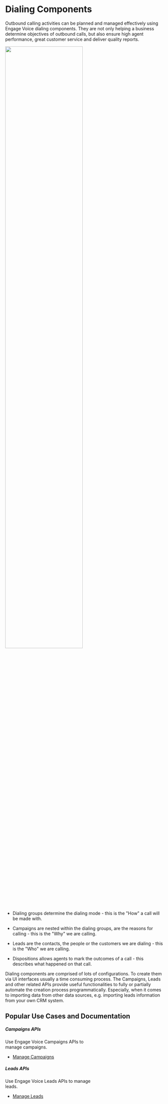 # Dialing Components

Outbound calling activities can be planned and managed effectively using Engage Voice dialing components. They are not only helping a business determine objectives of outbound calls, but also ensure high agent performance, great customer service and deliver quality reports.

<img class="img-fluid" width="70%" src="../../images/dialing-components.png">

-   Dialing groups determine the dialing mode - this is the "How" a call will be made with.

-   Campaigns are nested within the dialing groups, are the reasons for calling - this is the "Why" we are calling.

-   Leads are the contacts, the people or the customers we are dialing - this is the "Who" we are calling.

-   Dispositions allows agents to mark the outcomes of a call - this describes what happened on that call.

Dialing components are comprised of lots of configurations. To create them via UI interfaces usually a time consuming process. The Campaigns, Leads and other related APIs provide useful functionalities to fully or partially automate the creation process programmatically. Especially, when it comes to importing data from other data sources, e.g. importing leads information from your own CRM system.

## Popular Use Cases and Documentation

<div class="card-deck">
  <div class="card" style="width: 18rem;">
    <div class="card-body pt-0 pb-0">
      <h5 class="card-title">Campaigns APIs</h5>
      <p class="card-text">Use Engage Voice Campaigns APIs to manage campaigns.</p>
      <ul class="pl-0 ml-4">
      <li><a href="./campaigns/dial-groups" class="card-link">Manage Campaigns</a></li>
      </ul>
    </div>
  </div>

  <div class="card" style="width: 18rem;">
    <div class="card-body pt-0 pb-0">
      <h5 class="card-title">Leads APIs</h5>
      <p class="card-text">Use Engage Voice Leads APIs to manage leads.</p>
      <ul class="pl-0 ml-4">
      <li><a href="./leads/bulk-import" class="card-link">Manage Leads</a></li>
      </ul>
    </div>
  </div>
</div>
